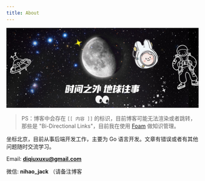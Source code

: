 ```yaml
---
title: About 
---
```


![test](./xuxu.jpg)

> PS：博客中会存在 `[[ 内容 ]]` 的标识，目前博客可能无法渲染或者跳转，那些是 "Bi-Directional Links"，目前我在使用 [Foam](https://github.com/foambubble/foam) 做知识管理。

坐标北京，目前从事后端开发工作，主要为 Go 语言开发。文章有错误或者有其他问题随时交流学习。

Email: **diqiuxuxu@gmail.com**

微信: **nihao_jack** （请备注博客

